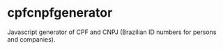 cpfcnpfgenerator
================

Javascript generator of CPF and CNPJ (Brazilian ID numbers for persons and companies).
